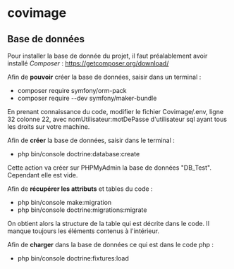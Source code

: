 # covimage
## Base de données

Pour installer la base de donnée du projet, il faut préalablement avoir installé *Composer* : https://getcomposer.org/download/

Afin de **pouvoir** créer la base de données, saisir dans un terminal :

* composer require symfony/orm-pack
* composer require --dev symfony/maker-bundle

En prenant connaissance du code, modifier le fichier Covimage/.env, ligne 32 colonne 22, avec nomUtilisateur:motDePasse d'utilisateur sql ayant tous les droits sur votre machine.

Afin de **créer** la base de données, saisir dans le terminal :

* php bin/console doctrine:database:create

Cette action va créer sur PHPMyAdmin la base de données "DB_Test". Cependant elle est vide.

Afin de **récupérer les attributs** et tables du code :

* php bin/console make:migration
* php bin/console doctrine:migrations:migrate

On obtient alors la structure de la table qui est décrite dans le code. Il manque toujours les éléments contenus à l'intérieur.

Afin de **charger** dans la base de données ce qui est dans le code php :

* php bin/console doctrine:fixtures:load